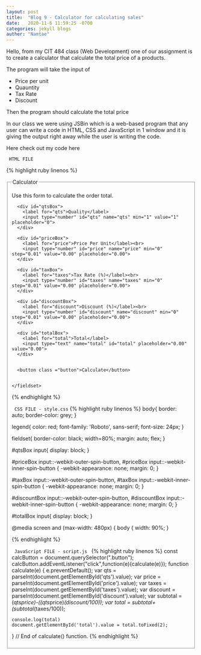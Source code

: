 ```yaml
---
layout: post
title:  "Blog 9 - Calculator for calculating sales"
date:   2020-11-6 11:59:25 -0700
categories: jekyll blogs
auther: "Namtae"
---
```



<p>Hello, from my CIT 484 class (Web Development) one of our assignment is to create a calculator that calculate the total price of a products.</p>

<p>The program will take the input of </p>
<ul>
    <li>Price per unit</li>
    <li>Quauntity</li>
    <li>Tax Rate</li>
    <li>Discount</li>
</ul>
<p>Then the program should calculate the total price</p>

<p>In our class we were using JSBin which is a web-based program that any user can write a code in HTML, CSS and JavaScript in 1 window and it is giving the output right away while the user is writing the code.</p>
<p>Here check out my code here</p>

<code> HTML FILE </code>

{% highlight ruby linenos %}
<!DOCTYPE html>
<html>
<head>
  <meta charset="utf-8">
  <meta name="viewport" content="width=device-width">
  <title>CMP 484</title>
  <link rel="stylesheet" href="style.css">
</head>
<body>
  <script src="script.js" async></script>
  <form id="calculatorForm" method="get" action="">
    <fieldset>
      <legend>Calculator</legend>
      <p>Use this form to calculate the order total. </p>
      
      <div id="qtsBox">
        <label for="qts">Quality</label>
        <input type="number" id="qts" name="qts" min="1" value="1" placeholder="0">
      </div>
      
      <div id="priceBox">
        <label for="price">Price Per Unit</label><br>
        <input type="number" id="price" name="price" min="0" step="0.01" value="0.00" placeholder="0.00">
      </div>
      
      <div id="taxBox">
        <label for="taxes">Tax Rate (%)</label><br>
        <input type="number" id="taxes" name="taxes" min="0" step="0.01" value="0.00" placeholder="0.00">
      </div>
      
      <div id="discountBox">
        <label for="discount">Discount (%)</label><br>
        <input type="number" id="discount" name="discount" min="0" step="0.01" value="0.00" placeholder="0.00">
      </div>
      
      <div id="totalBox"> 
        <label for="total">Total</label>
        <input type="text" name="total" id="total" placeholder="0.00" value="0.00">
      </div>
      
      
      <button class ="button">Calculate</button>
      
      
    </fieldset>
   </form>
</body>
</html>
{% endhighlight %}

<code> CSS FILE - style.css</code>
{% highlight ruby linenos %}
body{
    border: auto;
    border-color: grey;
  }
  
  legend{
    color: red;
    font-family: 'Roboto', sans-serif;
    font-size: 24px;
  }
  
  fieldset{ 
    border-color: black;
    width=80%;
    margin: auto;
    flex;
  }
  
  #qtsBox input{
    display: block;
  }
  
  #priceBox input::-webkit-outer-spin-button,
  #priceBox input::-webkit-inner-spin-button {
    -webkit-appearance: none;
    margin: 0;
  }
    
  
  #taxBox input::-webkit-outer-spin-button,
  #taxBox input::-webkit-inner-spin-button {
    -webkit-appearance: none;
    margin: 0;
  }
  
  #discountBox input::-webkit-outer-spin-button,
  #discountBox input::-webkit-inner-spin-button {
    -webkit-appearance: none;
    margin: 0;
  }
  
  #totalBox input{
    display: block;
  }
  
  @media screen and (max-width: 480px) {
      body {
        width: 90%;
      }
    
{% endhighlight %}

<code> JavaScript FILE - script.js </code>
{% highlight ruby linenos %}
const calcButton = document.querySelector(".button"); 
calcButton.addEventListener("click",function(e){calculate(e)});
function calculate(e) {
    e.preventDefault();
    var qts = parseInt(document.getElementById('qts').value);
    var price = parseInt(document.getElementById('price').value);
    var taxes = parseInt(document.getElementById('taxes').value);
    var discount = parseInt(document.getElementById('discount').value);
    var subtotal = (qts*price)-((qts*price)*(discount/100));
    var total = subtotal+(subtotal*(taxes/100));
     
    
    console.log(total)
    document.getElementById('total').value = total.toFixed(2);

} // End of calculate() function.
{% endhighlight %}